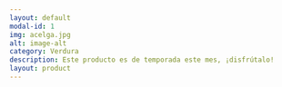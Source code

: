 ```yaml
---
layout: default
modal-id: 1
img: acelga.jpg
alt: image-alt
category: Verdura
description: Este producto es de temporada este mes, ¡disfrútalo!
layout: product
---
```

